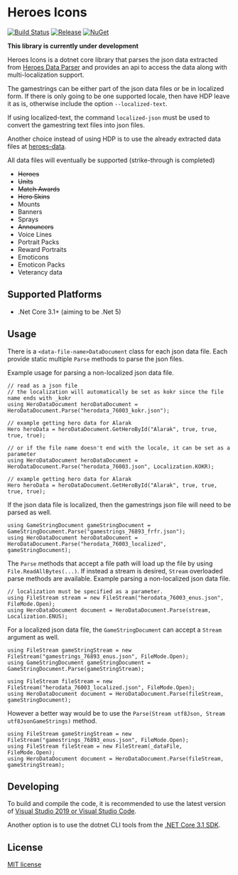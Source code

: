 # Heroes Icons
[![Build Status](https://dev.azure.com/kevinkoliva/Heroes%20of%20the%20Storm%20Projects/_apis/build/status/HeroesToolChest.Heroes.Icons?branchName=master)](https://dev.azure.com/kevinkoliva/Heroes%20of%20the%20Storm%20Projects/_build/latest?definitionId=4&branchName=master) [![Release](https://img.shields.io/github/release/HeroesToolChest/Heroes.Icons.svg)](https://github.com/HeroesToolChest/Heroes.Icons/releases/latest) [![NuGet](https://img.shields.io/nuget/v/Heroes.Icons.svg)](https://www.nuget.org/packages/Heroes.Icons/)

**This library is currently under development**

Heroes Icons is a dotnet core library that parses the json data extracted from [Heroes Data Parser](https://github.com/HeroesToolChest/HeroesDataParser) and provides an api to access the data along with multi-localization support.

The gamestrings can be either part of the json data files or be in localized form. If there is only going to be one supported locale, then have HDP leave it as is, otherwise include the option `--localized-text`. 

If using localized-text, the command `localized-json` must be used to convert the gamestring text files into json files. 

Another choice instead of using HDP is to use the already extracted data files at [heroes-data](https://github.com/HeroesToolChest/heroes-data).

All data files will eventually be supported (strike-through is completed)
- ~~Heroes~~
- ~~Units~~
- ~~Match Awards~~
- ~~Hero Skins~~
- Mounts
- Banners
- Sprays
- ~~Announcers~~
- Voice Lines
- Portrait Packs
- Reward Portraits
- Emoticons
- Emoticon Packs
- Veterancy data

## Supported Platforms
- .Net Core 3.1+ (aiming to be .Net 5)

## Usage
There is a `<data-file-name>DataDocument` class for each json data file. Each provide static multiple `Parse` methods to parse the json files.

Example usage for parsing a non-localized json data file.
```
// read as a json file
// the localization will automatically be set as kokr since the file name ends with _kokr
using HeroDataDocument heroDataDocument = HeroDataDocument.Parse("herodata_76003_kokr.json");

// example getting hero data for Alarak
Hero heroData = heroDataDocument.GetHeroById("Alarak", true, true, true, true);

// or if the file name doesn't end with the locale, it can be set as a parameter
using HeroDataDocument heroDataDocument = HeroDataDocument.Parse("herodata_76003.json", Localization.KOKR);

// example getting hero data for Alarak
Hero heroData = heroDataDocument.GetHeroById("Alarak", true, true, true, true);
```

If the json data file is localized, then the gamestrings json file will need to be parsed as well.
```
using GameStringDocument gameStringDocument = GameStringDocument.Parse("gamestrings_76893_frfr.json");
using HeroDataDocument heroDataDocument = HeroDataDocument.Parse("herodata_76003_localized", gameStringDocument);
```

The `Parse` methods that accept a file path will load up the file by using `File.ReadAllBytes(...)`. If instead a stream is desired, `Stream` overloaded parse methods are available. Example parsing a non-localized json data file.
```
// localization must be specified as a parameter.
using FileStream stream = new FileStream("herodata_76003_enus.json", FileMode.Open);
using HeroDataDocument document = HeroDataDocument.Parse(stream, Localization.ENUS);
```

For a localized json data file, the `GameStringDocument` can accept a `Stream` argument as well.
```
using FileStream gameStringStream = new FileStream("gamestrings_76893_enus.json", FileMode.Open);
using GameStringDocument gameStringDocument = GameStringDocument.Parse(gameStringStream);

using FileStream fileStream = new FileStream("herodata_76003_localized.json", FileMode.Open);
using HeroDataDocument document = HeroDataDocument.Parse(fileStream, gameStringDocument);
```
However a better way would be to use the `Parse(Stream utf8Json, Stream utf8JsonGameStrings)` method.
```
using FileStream gameStringStream = new FileStream("gamestrings_76893_enus.json", FileMode.Open);
using FileStream fileStream = new FileStream(_dataFile, FileMode.Open);
using HeroDataDocument document = HeroDataDocument.Parse(fileStream, gameStringStream);
```



## Developing
To build and compile the code, it is recommended to use the latest version of [Visual Studio 2019 or Visual Studio Code](https://visualstudio.microsoft.com/downloads/).

Another option is to use the dotnet CLI tools from the [.NET Core 3.1 SDK](https://dotnet.microsoft.com/download).

## License
[MIT license](/LICENSE)
